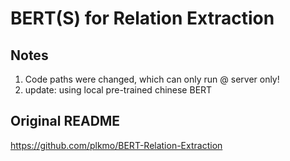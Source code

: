 # BERT(S) for Relation Extraction

## Notes

1. Code paths were changed, which can only run @ server only!
2. update: using local pre-trained chinese BERT

## Original README

https://github.com/plkmo/BERT-Relation-Extraction